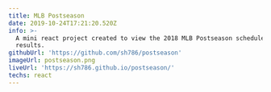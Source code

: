 ```yaml
---
title: MLB Postseason
date: 2019-10-24T17:21:20.520Z
info: >-
  A mini react project created to view the 2018 MLB Postseason schedule and
  results.
githubUrl: 'https://github.com/sh786/postseason'
imageUrl: postseason.png
liveUrl: 'https://sh786.github.io/postseason/'
techs: react
---
```


